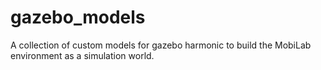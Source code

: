 # gazebo_models
A collection of custom models for gazebo harmonic to build the MobiLab environment as a simulation world.
